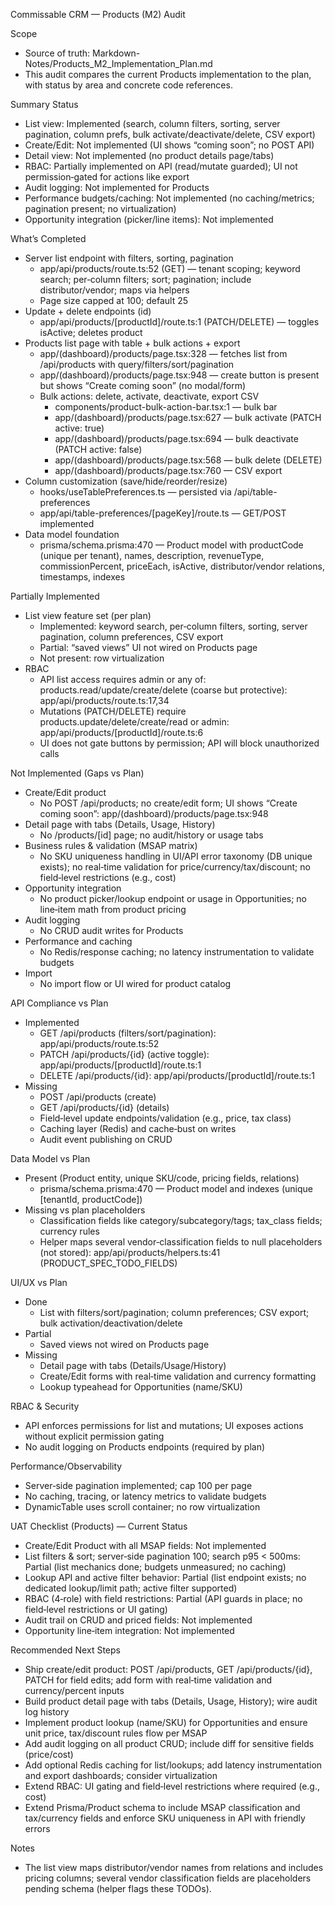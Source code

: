 Commissable CRM — Products (M2) Audit

Scope
- Source of truth: Markdown-Notes/Products_M2_Implementation_Plan.md
- This audit compares the current Products implementation to the plan, with status by area and concrete code references.

Summary Status
- List view: Implemented (search, column filters, sorting, server pagination, column prefs, bulk activate/deactivate/delete, CSV export)
- Create/Edit: Not implemented (UI shows “coming soon”; no POST API)
- Detail view: Not implemented (no product details page/tabs)
- RBAC: Partially implemented on API (read/mutate guarded); UI not permission‑gated for actions like export
- Audit logging: Not implemented for Products
- Performance budgets/caching: Not implemented (no caching/metrics; pagination present; no virtualization)
- Opportunity integration (picker/line items): Not implemented

What’s Completed
- Server list endpoint with filters, sorting, pagination
  - app/api/products/route.ts:52 (GET) — tenant scoping; keyword search; per‑column filters; sort; pagination; include distributor/vendor; maps via helpers
  - Page size capped at 100; default 25
- Update + delete endpoints (id)
  - app/api/products/[productId]/route.ts:1 (PATCH/DELETE) — toggles isActive; deletes product
- Products list page with table + bulk actions + export
  - app/(dashboard)/products/page.tsx:328 — fetches list from /api/products with query/filters/sort/pagination
  - app/(dashboard)/products/page.tsx:948 — create button is present but shows “Create coming soon” (no modal/form)
  - Bulk actions: delete, activate, deactivate, export CSV
    - components/product-bulk-action-bar.tsx:1 — bulk bar
    - app/(dashboard)/products/page.tsx:627 — bulk activate (PATCH active: true)
    - app/(dashboard)/products/page.tsx:694 — bulk deactivate (PATCH active: false)
    - app/(dashboard)/products/page.tsx:568 — bulk delete (DELETE)
    - app/(dashboard)/products/page.tsx:760 — CSV export
- Column customization (save/hide/reorder/resize)
  - hooks/useTablePreferences.ts — persisted via /api/table-preferences
  - app/api/table-preferences/[pageKey]/route.ts — GET/POST implemented
- Data model foundation
  - prisma/schema.prisma:470 — Product model with productCode (unique per tenant), names, description, revenueType, commissionPercent, priceEach, isActive, distributor/vendor relations, timestamps, indexes

Partially Implemented
- List view feature set (per plan)
  - Implemented: keyword search, per‑column filters, sorting, server pagination, column preferences, CSV export
  - Partial: “saved views” UI not wired on Products page
  - Not present: row virtualization
- RBAC
  - API list access requires admin or any of: products.read/update/create/delete (coarse but protective): app/api/products/route.ts:17,34
  - Mutations (PATCH/DELETE) require products.update/delete/create/read or admin: app/api/products/[productId]/route.ts:6
  - UI does not gate buttons by permission; API will block unauthorized calls

Not Implemented (Gaps vs Plan)
- Create/Edit product
  - No POST /api/products; no create/edit form; UI shows “Create coming soon”: app/(dashboard)/products/page.tsx:948
- Detail page with tabs (Details, Usage, History)
  - No /products/[id] page; no audit/history or usage tabs
- Business rules & validation (MSAP matrix)
  - No SKU uniqueness handling in UI/API error taxonomy (DB unique exists); no real‑time validation for price/currency/tax/discount; no field‑level restrictions (e.g., cost)
- Opportunity integration
  - No product picker/lookup endpoint or usage in Opportunities; no line‑item math from product pricing
- Audit logging
  - No CRUD audit writes for Products
- Performance and caching
  - No Redis/response caching; no latency instrumentation to validate budgets
- Import
  - No import flow or UI wired for product catalog

API Compliance vs Plan
- Implemented
  - GET /api/products (filters/sort/pagination): app/api/products/route.ts:52
  - PATCH /api/products/{id} (active toggle): app/api/products/[productId]/route.ts:1
  - DELETE /api/products/{id}: app/api/products/[productId]/route.ts:1
- Missing
  - POST /api/products (create)
  - GET /api/products/{id} (details)
  - Field‑level update endpoints/validation (e.g., price, tax class)
  - Caching layer (Redis) and cache‑bust on writes
  - Audit event publishing on CRUD

Data Model vs Plan
- Present (Product entity, unique SKU/code, pricing fields, relations)
  - prisma/schema.prisma:470 — Product model and indexes (unique [tenantId, productCode])
- Missing vs plan placeholders
  - Classification fields like category/subcategory/tags; tax_class fields; currency rules
  - Helper maps several vendor‑classification fields to null placeholders (not stored): app/api/products/helpers.ts:41 (PRODUCT_SPEC_TODO_FIELDS)

UI/UX vs Plan
- Done
  - List with filters/sort/pagination; column preferences; CSV export; bulk activation/deactivation/delete
- Partial
  - Saved views not wired on Products page
- Missing
  - Detail page with tabs (Details/Usage/History)
  - Create/Edit forms with real‑time validation and currency formatting
  - Lookup typeahead for Opportunities (name/SKU)

RBAC & Security
- API enforces permissions for list and mutations; UI exposes actions without explicit permission gating
- No audit logging on Products endpoints (required by plan)

Performance/Observability
- Server‑side pagination implemented; cap 100 per page
- No caching, tracing, or latency metrics to validate budgets
- DynamicTable uses scroll container; no row virtualization

UAT Checklist (Products) — Current Status
- Create/Edit Product with all MSAP fields: Not implemented
- List filters & sort; server‑side pagination 100; search p95 < 500ms: Partial (list mechanics done; budgets unmeasured; no caching)
- Lookup API and active filter behavior: Partial (list endpoint exists; no dedicated lookup/limit path; active filter supported)
- RBAC (4‑role) with field restrictions: Partial (API guards in place; no field‑level restrictions or UI gating)
- Audit trail on CRUD and priced fields: Not implemented
- Opportunity line‑item integration: Not implemented

Recommended Next Steps
- Ship create/edit product: POST /api/products, GET /api/products/{id}, PATCH for field edits; add form with real‑time validation and currency/percent inputs
- Build product detail page with tabs (Details, Usage, History); wire audit log history
- Implement product lookup (name/SKU) for Opportunities and ensure unit price, tax/discount rules flow per MSAP
- Add audit logging on all product CRUD; include diff for sensitive fields (price/cost)
- Add optional Redis caching for list/lookups; add latency instrumentation and export dashboards; consider virtualization
- Extend RBAC: UI gating and field‑level restrictions where required (e.g., cost)
- Extend Prisma/Product schema to include MSAP classification and tax/currency fields and enforce SKU uniqueness in API with friendly errors

Notes
- The list view maps distributor/vendor names from relations and includes pricing columns; several vendor classification fields are placeholders pending schema (helper flags these TODOs).

